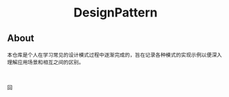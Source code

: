<div align="center">
    <h1>
    	DesignPattern
	</h1>
</div>

## About


	本仓库是个人在学习常见的设计模式过程中逐渐完成的，旨在记录各种模式的实现示例以便深入理解应用场景和相互之间的区别。



	回